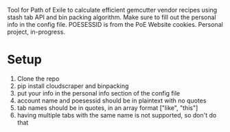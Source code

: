 Tool for Path of Exile to calculate efficient gemcutter vendor recipes using stash tab API and bin packing algorithm.  Make sure to fill out the personal info in the config file.  POESESSID is from the PoE Website cookies.  Personal project, in-progress.

# Setup
1.  Clone the repo
2.  pip install cloudscraper and binpacking
3.  put your info in the personal info section of the config file
4.  account name and poesessid should be in plaintext with no quotes
5.  tab names should be in quotes, in an array format ["like", "this"]
6.  having multiple tabs with the same name is not supported, so don't do that
